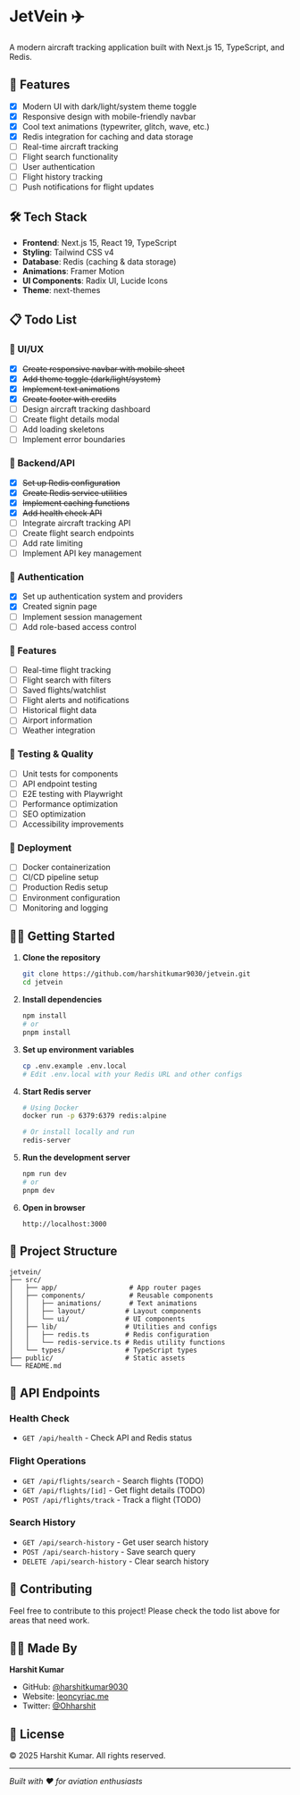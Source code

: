 # JetVein ✈️

A modern aircraft tracking application built with Next.js 15, TypeScript, and Redis.

## 🚀 Features

- [x] Modern UI with dark/light/system theme toggle
- [x] Responsive design with mobile-friendly navbar
- [x] Cool text animations (typewriter, glitch, wave, etc.)
- [x] Redis integration for caching and data storage
- [ ] Real-time aircraft tracking
- [ ] Flight search functionality
- [ ] User authentication
- [ ] Flight history tracking
- [ ] Push notifications for flight updates

## 🛠️ Tech Stack

- **Frontend**: Next.js 15, React 19, TypeScript
- **Styling**: Tailwind CSS v4
- **Database**: Redis (caching & data storage)
- **Animations**: Framer Motion
- **UI Components**: Radix UI, Lucide Icons
- **Theme**: next-themes

## 📋 Todo List

### 🎨 UI/UX
- [x] ~~Create responsive navbar with mobile sheet~~
- [x] ~~Add theme toggle (dark/light/system)~~
- [x] ~~Implement text animations~~
- [x] ~~Create footer with credits~~
- [ ] Design aircraft tracking dashboard
- [ ] Create flight details modal
- [ ] Add loading skeletons
- [ ] Implement error boundaries

### 🔧 Backend/API
- [x] ~~Set up Redis configuration~~
- [x] ~~Create Redis service utilities~~
- [x] ~~Implement caching functions~~
- [x] ~~Add health check API~~
- [ ] Integrate aircraft tracking API
- [ ] Create flight search endpoints
- [ ] Add rate limiting
- [ ] Implement API key management

### 🔐 Authentication
- [x] Set up authentication system and providers
- [x] Created signin page 
- [ ] Implement session management
- [ ] Add role-based access control

### 📱 Features
- [ ] Real-time flight tracking
- [ ] Flight search with filters
- [ ] Saved flights/watchlist
- [ ] Flight alerts and notifications
- [ ] Historical flight data
- [ ] Airport information
- [ ] Weather integration

### 🧪 Testing & Quality
- [ ] Unit tests for components
- [ ] API endpoint testing
- [ ] E2E testing with Playwright
- [ ] Performance optimization
- [ ] SEO optimization
- [ ] Accessibility improvements

### 🚀 Deployment
- [ ] Docker containerization
- [ ] CI/CD pipeline setup
- [ ] Production Redis setup
- [ ] Environment configuration
- [ ] Monitoring and logging

## 🏃‍♂️ Getting Started

1. **Clone the repository**
   ```bash
   git clone https://github.com/harshitkumar9030/jetvein.git
   cd jetvein
   ```

2. **Install dependencies**
   ```bash
   npm install
   # or
   pnpm install
   ```

3. **Set up environment variables**
   ```bash
   cp .env.example .env.local
   # Edit .env.local with your Redis URL and other configs
   ```

4. **Start Redis server**
   ```bash
   # Using Docker
   docker run -p 6379:6379 redis:alpine
   
   # Or install locally and run
   redis-server
   ```

5. **Run the development server**
   ```bash
   npm run dev
   # or
   pnpm dev
   ```

6. **Open in browser**
   ```
   http://localhost:3000
   ```

## 📁 Project Structure

```
jetvein/
├── src/
│   ├── app/                  # App router pages
│   ├── components/           # Reusable components
│   │   ├── animations/       # Text animations
│   │   ├── layout/          # Layout components
│   │   └── ui/              # UI components
│   ├── lib/                 # Utilities and configs
│   │   ├── redis.ts         # Redis configuration
│   │   └── redis-service.ts # Redis utility functions
│   └── types/               # TypeScript types
├── public/                  # Static assets
└── README.md
```

## 🌟 API Endpoints

### Health Check
- `GET /api/health` - Check API and Redis status

### Flight Operations
- `GET /api/flights/search` - Search flights (TODO)
- `GET /api/flights/[id]` - Get flight details (TODO)
- `POST /api/flights/track` - Track a flight (TODO)

### Search History
- `GET /api/search-history` - Get user search history
- `POST /api/search-history` - Save search query
- `DELETE /api/search-history` - Clear search history

## 🤝 Contributing

Feel free to contribute to this project! Please check the todo list above for areas that need work.

## 👨‍💻 Made By

**Harshit Kumar**
- GitHub: [@harshitkumar9030](https://github.com/harshitkumar9030)
- Website: [leoncyriac.me](https://leoncyriac.me)
- Twitter: [@Ohharshit](https://twitter.com/Ohharshit)

## 📄 License

© 2025 Harshit Kumar. All rights reserved.

---

*Built with ❤️ for aviation enthusiasts*